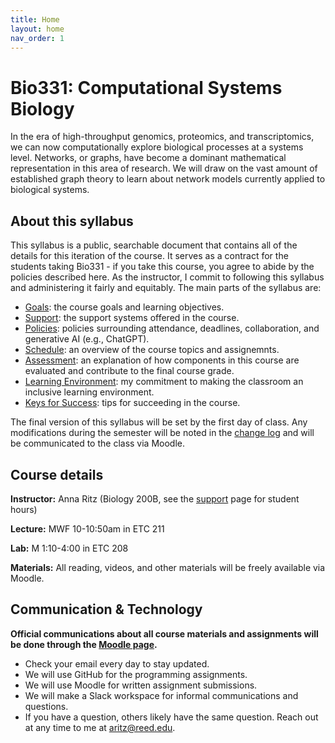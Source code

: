 ```yaml
---
title: Home
layout: home
nav_order: 1
---
```


# Bio331: Computational Systems Biology


In the era of high-throughput genomics, proteomics, and transcriptomics, we can now computationally explore biological processes at a systems level. Networks, or graphs, have become a dominant mathematical representation in this area of research. We will draw on the vast amount of established graph theory to learn about network models currently applied to biological systems. 

## About this syllabus

This syllabus is a public, searchable document that contains all of the details for this iteration of the course. It serves as a contract for the students taking Bio331 - if you take this course, you agree to abide by the policies described here. As the instructor, I commit to following this syllabus and administering it fairly and equitably. The main parts of the syllabus are:

- [Goals](doc/goals.md): the course goals and learning objectives.
- [Support](doc/support.md): the support systems offered in the course.
- [Policies](doc/policies.md): policies surrounding attendance, deadlines, collaboration, and generative AI (e.g., ChatGPT).
- [Schedule](doc/schedule.md): an overview of the course topics and assignemnts.
- [Assessment](doc/assessment.md): an explanation of how components in this course are evaluated and contribute to the final course grade.
- [Learning Environment](doc/environment.md): my commitment to making the classroom an inclusive learning environment.
- [Keys for Success](doc/tips.md): tips for succeeding in the course.

The final version of this syllabus will be set by the first day of class.  Any modifications during the semester will be noted in the [change log](doc/changelog.md) and will be communicated to the class via Moodle. 

## Course details

**Instructor:** Anna Ritz (Biology 200B, see the [support](docs/support.md) page for student hours)

**Lecture:** MWF 10-10:50am in ETC 211

**Lab:** M 1:10-4:00 in ETC 208

**Materials:** All reading, videos, and other materials will be freely available via Moodle.

## Communication & Technology

**Official communications about all course materials and assignments will be done through the [Moodle page](https://moodle.reed.edu/course/view.php?id=6211).** 

- Check your email every day to stay updated.
- We will use GitHub for the programming assignments.
- We will use Moodle for written assignment submissions.
- We will make a Slack workspace for informal communications and questions.
- If you have a question, others likely have the same question. Reach out at any time to me at aritz@reed.edu.
